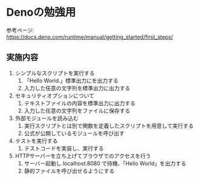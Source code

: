# Denoの勉強用

参考ページ: https://docs.deno.com/runtime/manual/getting_started/first_steps/

## 実施内容

1. シンプルなスクリプトを実行する
    1. 「Hello World.」標準出力にを出力する
    2. 入力した任意の文字列を標準出力に出力する
2. セキュリティオプションについて
    1. テキストファイルの内容を標準出力に出力する
    2. 入力した任意の文字列をファイルに保存する
3. 外部モジュールを読み込む
    1. 実行スクリプトとは別で関数を定義したスクリプトを用意して実行する
    2. 公式が公開しているモジュールを呼び出す
4. テストを実行する
    1. テストコードを実装し、実行する
5. HTTPサーバーを立ち上げてブラウザでのアクセスを行う
    1. サーバー起動し localhost:8080 で待機、「Hello World」を出力する
    2. 静的ファイルを呼び出せるようにする

